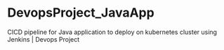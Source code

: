 # DevopsProject_JavaApp
CICD pipeline for Java application to deploy on kubernetes cluster using Jenkins | Devops Project
